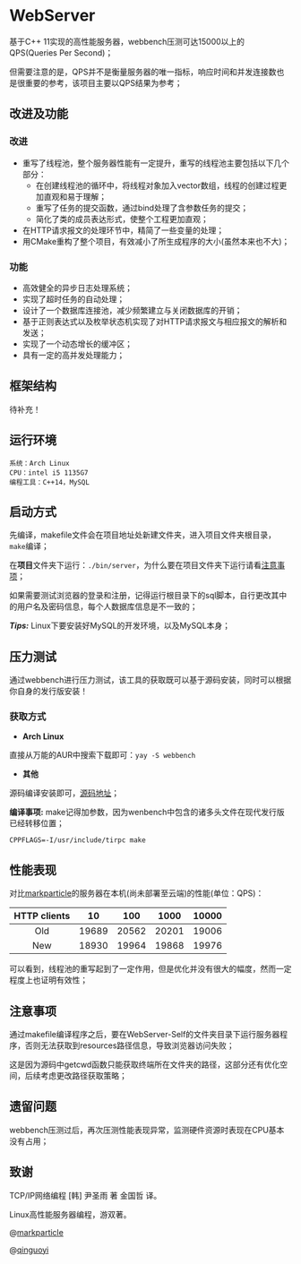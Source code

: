# WebServer

基于C++ 11实现的高性能服务器，webbench压测可达15000以上的QPS(Queries Per Second)；

但需要注意的是，QPS并不是衡量服务器的唯一指标，响应时间和并发连接数也是很重要的参考，该项目主要以QPS结果为参考；

## 改进及功能

### 改进

- 重写了线程池，整个服务器性能有一定提升，重写的线程池主要包括以下几个部分：
  - 在创建线程池的循环中，将线程对象加入vector数组，线程的创建过程更加直观和易于理解；
  - 重写了任务的提交函数，通过bind处理了含参数任务的提交；
  - 简化了类的成员表达形式，使整个工程更加直观；
- 在HTTP请求报文的处理环节中，精简了一些变量的处理；
- 用CMake重构了整个项目，有效减小了所生成程序的大小(虽然本来也不大)；

### 功能

- 高效健全的异步日志处理系统；
- 实现了超时任务的自动处理；
- 设计了一个数据库连接池，减少频繁建立与关闭数据库的开销；
- 基于正则表达式以及枚举状态机实现了对HTTP请求报文与相应报文的解析和发送；
- 实现了一个动态增长的缓冲区；
- 具有一定的高并发处理能力；

## 框架结构

待补充！

## 运行环境
```
系统：Arch Linux
CPU：intel i5 1135G7
编程工具：C++14，MySQL
```
## 启动方式

先编译，makefile文件会在项目地址处新建文件夹，进入项目文件夹根目录，`make`编译；

在**项目**文件夹下运行：`./bin/server`，为什么要在项目文件夹下运行请看[注意事项](#注意事项)；

如果需要测试浏览器的登录和注册，记得运行根目录下的sql脚本，自行更改其中的用户名及密码信息，每个人数据库信息是不一致的；

***Tips:*** Linux下要安装好MySQL的开发环境，以及MySQL本身；


## 压力测试

通过webbench进行压力测试，该工具的获取既可以基于源码安装，同时可以根据你自身的发行版安装！

### 获取方式
- **Arch Linux**

直接从万能的AUR中搜索下载即可：`yay -S webbench`

- **其他**

源码编译安装即可，[源码地址](http://ibiblio.org/pub/Linux/apps/www/servers/webbench-1.5.tar.gz)；

**编译事项:** make记得加参数，因为wenbench中包含的诸多头文件在现代发行版已经转移位置；

`CPPFLAGS=-I/usr/include/tirpc make`

## 性能表现

对比[markparticle](https://github.com/markparticle/WebServer)的服务器在本机(尚未部署至云端)的性能(单位：QPS)：

| HTTP clients |  10   |  100  | 1000  | 10000 |
| :----------: | :---: | :---: | :---: | :---: |
|     Old      | 19689 | 20562 | 20201 | 19006 |
|     New      | 18930 | 19964 | 19868 | 19976 |

可以看到，线程池的重写起到了一定作用，但是优化并没有很大的幅度，然而一定程度上也证明有效性；

## 注意事项
通过makefile编译程序之后，要在WebServer-Self的文件夹目录下运行服务器程序，否则无法获取到resources路径信息，导致浏览器访问失败；

这是因为源码中getcwd函数只能获取终端所在文件夹的路径，这部分还有优化空间，后续考虑更改路径获取策略；

## 遗留问题

webbench压测过后，再次压测性能表现异常，监测硬件资源时表现在CPU基本没有占用；

## 致谢

TCP/IP网络编程 [韩] 尹圣雨 著	金国哲 译。

Linux高性能服务器编程，游双著。

@[markparticle](https://github.com/markparticle/WebServer)

@[qinguoyi](https://github.com/qinguoyi/TinyWebServer)